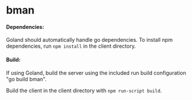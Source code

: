 bman
====

#### Dependencies:
Goland should automatically handle go dependencies.
To install npm dependencies, run `npm install` in the client directory.

#### Build:
If using Goland, build the server using the included run build configuration "go build bman".

Build the client in the client directory with `npm run-script build`.

